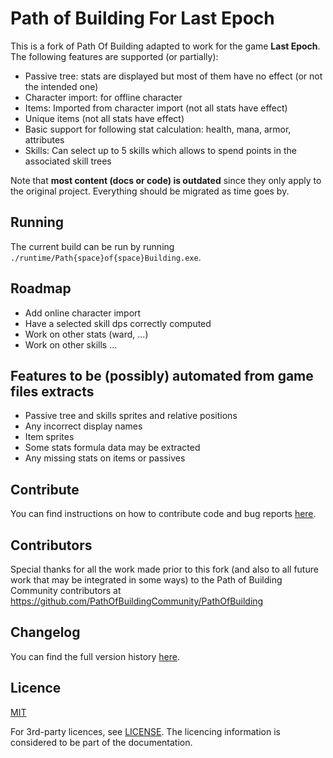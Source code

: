 # Path of Building For Last Epoch

This is a fork of Path Of Building adapted to work for the game **Last Epoch**. The following features are supported (or partially):
* Passive tree: stats are displayed but most of them have no effect (or not the intended one)
* Character import: for offline character
* Items: Imported from character import (not all stats have effect)
* Unique items (not all stats have effect)
* Basic support for following stat calculation: health, mana, armor, attributes
* Skills: Can select up to 5 skills which allows to spend points in the associated skill trees

Note that **most content (docs or code) is outdated** since they only apply to the original project. Everything should be migrated as time goes by.

## Running
The current build can be run by running `./runtime/Path{space}of{space}Building.exe`. 

## Roadmap
* Add online character import
* Have a selected skill dps correctly computed
* Work on other stats (ward, ...)
* Work on other skills ...

## Features to be (possibly) automated from game files extracts
* Passive tree and skills sprites and relative positions
* Any incorrect display names
* Item sprites
* Some stats formula data may be extracted
* Any missing stats on items or passives

## Contribute
You can find instructions on how to contribute code and bug reports [here](CONTRIBUTING.md).

## Contributors
Special thanks for all the work made prior to this fork (and also to all future work that may be integrated in some ways) to the Path of Building Community contributors at https://github.com/PathOfBuildingCommunity/PathOfBuilding

## Changelog
You can find the full version history [here](CHANGELOG.md).

## Licence

[MIT](https://opensource.org/licenses/MIT)

For 3rd-party licences, see [LICENSE](LICENSE.md).
The licencing information is considered to be part of the documentation.
